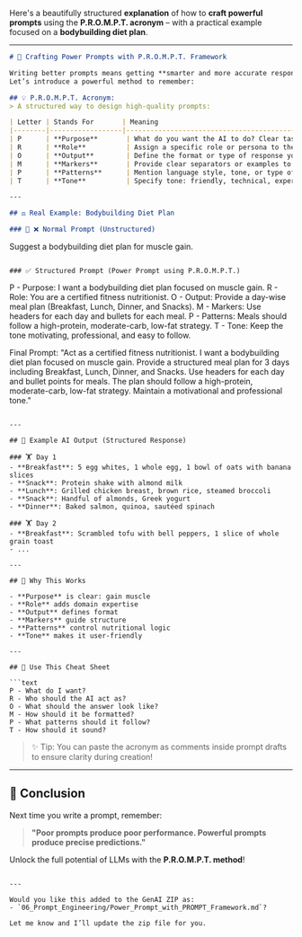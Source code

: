 Here's a beautifully structured **explanation** of how to **craft powerful prompts** using the **P.R.O.M.P.T. acronym** – with a practical example focused on a **bodybuilding diet plan**.

---

```markdown
# 🎯 Crafting Power Prompts with P.R.O.M.P.T. Framework

Writing better prompts means getting **smarter and more accurate responses** from GenAI systems.  
Let’s introduce a powerful method to remember:

## 💡 P.R.O.M.P.T. Acronym:
> A structured way to design high-quality prompts:

| Letter | Stands For       | Meaning                                                                 |
|--------|------------------|-------------------------------------------------------------------------|
| P      | **Purpose**       | What do you want the AI to do? Clear task or goal.                     |
| R      | **Role**          | Assign a specific role or persona to the AI.                          |
| O      | **Output**        | Define the format or type of response you expect.                     |
| M      | **Markers**       | Provide clear separators or examples to guide structure.              |
| P      | **Patterns**      | Mention language style, tone, or type of response to follow.          |
| T      | **Tone**          | Specify tone: friendly, technical, expert, humorous, etc.             |

---

## ⚖️ Real Example: Bodybuilding Diet Plan

### 🧪 ❌ Normal Prompt (Unstructured)
```

Suggest a bodybuilding diet plan for muscle gain.

```

### ✅ Structured Prompt (Power Prompt using P.R.O.M.P.T.)

```

P - Purpose: I want a bodybuilding diet plan focused on muscle gain.
R - Role: You are a certified fitness nutritionist.
O - Output: Provide a day-wise meal plan (Breakfast, Lunch, Dinner, and Snacks).
M - Markers: Use headers for each day and bullets for each meal.
P - Patterns: Meals should follow a high-protein, moderate-carb, low-fat strategy.
T - Tone: Keep the tone motivating, professional, and easy to follow.

Final Prompt:
"Act as a certified fitness nutritionist. I want a bodybuilding diet plan focused on muscle gain.
Provide a structured meal plan for 3 days including Breakfast, Lunch, Dinner, and Snacks.
Use headers for each day and bullet points for meals.
The plan should follow a high-protein, moderate-carb, low-fat strategy.
Maintain a motivational and professional tone."

````

---

## 🧾 Example AI Output (Structured Response)

### 🏋️ Day 1
- **Breakfast**: 5 egg whites, 1 whole egg, 1 bowl of oats with banana slices  
- **Snack**: Protein shake with almond milk  
- **Lunch**: Grilled chicken breast, brown rice, steamed broccoli  
- **Snack**: Handful of almonds, Greek yogurt  
- **Dinner**: Baked salmon, quinoa, sautéed spinach

### 🏋️ Day 2
- **Breakfast**: Scrambled tofu with bell peppers, 1 slice of whole grain toast  
- ...

---

## 🧠 Why This Works

- **Purpose** is clear: gain muscle  
- **Role** adds domain expertise  
- **Output** defines format  
- **Markers** guide structure  
- **Patterns** control nutritional logic  
- **Tone** makes it user-friendly

---

## 🔁 Use This Cheat Sheet

```text
P - What do I want?
R - Who should the AI act as?
O - What should the answer look like?
M - How should it be formatted?
P - What patterns should it follow?
T - How should it sound?
````

> ✨ Tip: You can paste the acronym as comments inside prompt drafts to ensure clarity during creation!

---

## 📌 Conclusion

Next time you write a prompt, remember:

> **"Poor prompts produce poor performance. Powerful prompts produce precise predictions."**

Unlock the full potential of LLMs with the **P.R.O.M.P.T. method**!

```

---

Would you like this added to the GenAI ZIP as:
- `06_Prompt_Engineering/Power_Prompt_with_PROMPT_Framework.md`?

Let me know and I’ll update the zip file for you.
```
